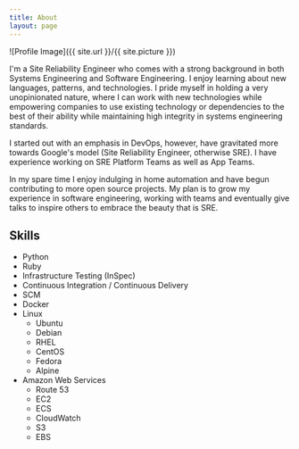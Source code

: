 ```yaml
---
title: About
layout: page
---
```

![Profile Image]({{ site.url }}/{{ site.picture }})

I'm a Site Reliability Engineer who comes with a strong background in both
Systems Engineering and Software Engineering. I enjoy learning about new
languages, patterns, and technologies. I pride myself in holding a very
unopinionated nature, where I can work with new technologies while empowering
companies to use existing technology or dependencies to the best of their ability
while maintaining high integrity in systems engineering standards.

I started out with an emphasis in DevOps, however, have gravitated more towards
Google's model (Site Reliability Engineer, otherwise SRE). I have experience
working on SRE Platform Teams as well as App Teams.

In my spare time I enjoy indulging in home automation and have begun contributing
to more open source projects. My plan is to grow my experience in software
engineering, working with teams and eventually give talks to inspire others
to embrace the beauty that is SRE.

## Skills

* Python
* Ruby
* Infrastructure Testing (InSpec)
* Continuous Integration / Continuous Delivery
* SCM
* Docker
* Linux
  * Ubuntu
  * Debian
  * RHEL
  * CentOS
  * Fedora
  * Alpine
* Amazon Web Services
  * Route 53
  * EC2
  * ECS
  * CloudWatch
  * S3
  * EBS
